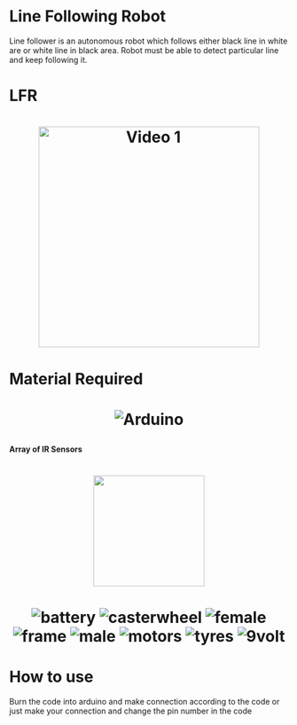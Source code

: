 # Line Following Robot


Line follower is an autonomous robot which follows either black line in white are or white line in black area. Robot must be able to detect particular line and keep following it.

# LFR
<h1 align="center">
  <img src="https://user-images.githubusercontent.com/25636146/48066147-d19f1880-e1f2-11e8-8b53-b07f123f7bde.jpg"  height="398" alt="Video 1"/>

</h1>


# Material Required

<h1 align="center">

   ![Arduino](https://user-images.githubusercontent.com/25636146/48066148-d19f1880-e1f2-11e8-8c10-caba60d88e3d.png)
   
   </h1>
  
####   Array of IR Sensors
<h1 align="center">

<img src="https://user-images.githubusercontent.com/25636146/48066151-d237af00-e1f2-11e8-9eb4-855ac0dd4f46.jpg" width="200"/>

</h1>
<h1 align="center">

![battery](https://user-images.githubusercontent.com/25636146/48066149-d237af00-e1f2-11e8-9d9c-ced5b219d001.png)
![casterwheel](https://user-images.githubusercontent.com/25636146/48066150-d237af00-e1f2-11e8-9971-300b789ebb71.png)
![female](https://user-images.githubusercontent.com/25636146/48066153-d2d04580-e1f2-11e8-8a5b-2bb422376ce9.png)
![frame](https://user-images.githubusercontent.com/25636146/48066154-d2d04580-e1f2-11e8-8373-e2692a99d61f.png)
![male](https://user-images.githubusercontent.com/25636146/48066155-d2d04580-e1f2-11e8-91c2-f484ad9f4819.png)
![motors](https://user-images.githubusercontent.com/25636146/48066156-d368dc00-e1f2-11e8-9e4a-ef4819fc5bf4.png)
![tyres](https://user-images.githubusercontent.com/25636146/48066157-d368dc00-e1f2-11e8-8342-7bd4e097c31a.png)
![9volt](https://user-images.githubusercontent.com/25636146/48066158-d368dc00-e1f2-11e8-8a5a-7ece0de08faf.png)
</h1>

# How to use

Burn the code into arduino and make connection according to the code or just make your connection and change the pin number in the code
